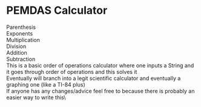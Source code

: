 # PEMDAS Calculator
Parenthesis\
Exponents\
Multiplication\
Division\
Addition\
Subtraction<br>
This is a basic order of operations calculator where one inputs a String and it goes through order of operations and this solves it\
Eventually will branch into a legit scientific calculator and eventually a graphing one (like a TI-84 plus)\
If anyone has any changes/advice feel free to because there is probably an easier way to write this\
